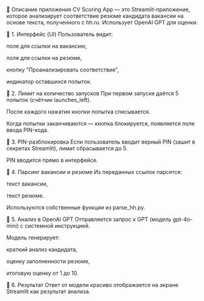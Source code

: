 🚀 Описание приложения
CV Scoring App — это Streamlit-приложение, которое анализирует соответствие резюме кандидата вакансии на основе текста, полученного с hh.ru. Использует OpenAI GPT для оценки.

🔹 1. Интерфейс (UI)
Пользователь видит:

поле для ссылки на вакансию,

поле для ссылки на резюме,

кнопку "Проанализировать соответствие",

индикатор оставшихся попыток.

🔹 2. Лимит на количество запусков
При первом запуске даётся 5 попыток (счётчик launches_left).

После каждого нажатия кнопки попытка списывается.

Когда попытки заканчиваются — кнопка блокируется, появляется поле ввода PIN-кода.

🔹 3. PIN-разблокировка
Если пользователь вводит верный PIN (зашит в секретах Streamlit), лимит сбрасывается до 5.

PIN вводится прямо в интерфейсе.

🔹 4. Парсинг вакансии и резюме
Из переданных ссылок парсятся:

текст вакансии,

текст резюме.

Используются собственные функции из parse_hh.py.

🔹 5. Анализ в OpenAI GPT
Отправляется запрос к GPT (модель gpt-4o-mini) с системной инструкцией.

Модель генерирует:

краткий анализ кандидата,

оценку заполненности резюме,

итоговую оценку от 1 до 10.

🔹 6. Результат
Ответ от модели красиво отображается на экране Streamlit как результат анализа.

